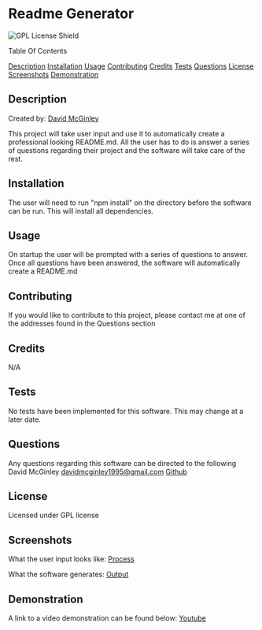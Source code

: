 # Readme Generator
![GPL License Shield](https://img.shields.io/badge/license-GPL-blue)

Table Of Contents

[Description](#Description)
[Installation](#Installation)
[Usage](#Usage)
[Contributing](#Contributing)
[Credits](#Credits)
[Tests](#Tests)
[Questions](#Questions)
[License](#License)
[Screenshots](#Screenshots)
[Demonstration](#Demonstration)


## Description
Created by: [David McGinley](https://github.com/Hadrin)

This project will take user input and use it to automatically create a professional looking README.md. All the user has to do is answer a series of questions regarding their project and the software will take care of the rest.

## Installation
The user will need to run "npm install" on the directory before the software can be run. This will install all dependencies.

## Usage
On startup the user will be prompted with a series of questions to answer. Once all questions have been answered, the software will automatically create a README.md

## Contributing
If you would like to contribute to this project, please contact me at one of the addresses found in the Questions section

## Credits
N/A

## Tests
No tests have been implemented for this software. This may change at a later date.

## Questions
Any questions regarding this software can be directed to the following
David McGinley
[davidmcginley1995@gmail.com](mailto:davidmcginley1995@gmail.com)
[Github](Hadrin)

## License
Licensed under GPL license

## Screenshots
What the user input looks like:
[Process](https://i.imgur.com/p7xsylf.png)

What the software generates:
[Output](https://i.imgur.com/dfkcxX1.png)

## Demonstration
A link to a video demonstration can be found below:
[Youtube](https://youtu.be/G6Rg8__YfW4)